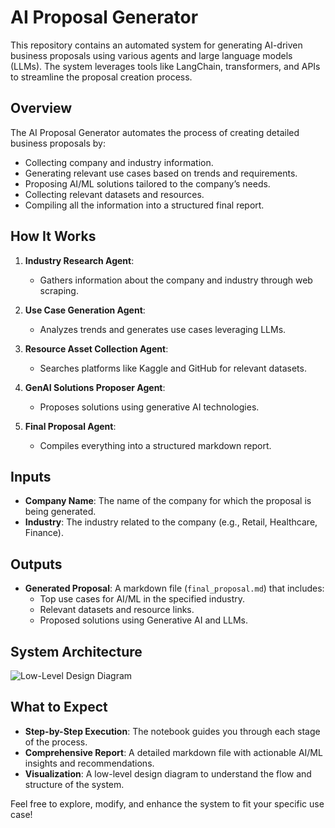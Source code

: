 # AI Proposal Generator

This repository contains an automated system for generating AI-driven business proposals using various agents and large language models (LLMs). The system leverages tools like LangChain, transformers, and APIs to streamline the proposal creation process.

## Overview

The AI Proposal Generator automates the process of creating detailed business proposals by:
- Collecting company and industry information.
- Generating relevant use cases based on trends and requirements.
- Proposing AI/ML solutions tailored to the company’s needs.
- Collecting relevant datasets and resources.
- Compiling all the information into a structured final report.

## How It Works

1. **Industry Research Agent**:
   - Gathers information about the company and industry through web scraping.

2. **Use Case Generation Agent**:
   - Analyzes trends and generates use cases leveraging LLMs.

3. **Resource Asset Collection Agent**:
   - Searches platforms like Kaggle and GitHub for relevant datasets.

4. **GenAI Solutions Proposer Agent**:
   - Proposes solutions using generative AI technologies.

5. **Final Proposal Agent**:
   - Compiles everything into a structured markdown report.

## Inputs

- **Company Name**: The name of the company for which the proposal is being generated.
- **Industry**: The industry related to the company (e.g., Retail, Healthcare, Finance).

## Outputs

- **Generated Proposal**: A markdown file (`final_proposal.md`) that includes:
  - Top use cases for AI/ML in the specified industry.
  - Relevant datasets and resource links.
  - Proposed solutions using Generative AI and LLMs.

## System Architecture

![Low-Level Design Diagram](path/to/your/diagram.png)

## What to Expect

- **Step-by-Step Execution**: The notebook guides you through each stage of the process.
- **Comprehensive Report**: A detailed markdown file with actionable AI/ML insights and recommendations.
- **Visualization**: A low-level design diagram to understand the flow and structure of the system.

Feel free to explore, modify, and enhance the system to fit your specific use case!
